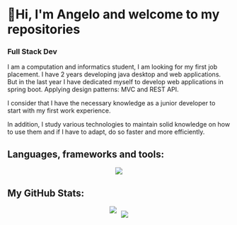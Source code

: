 # 👋Hi, I'm Angelo and welcome to my repositories
### Full Stack Dev

 I am a computation and informatics student, I am looking for my first job placement. I have 2 years developing java desktop and web applications. But in the last year I have dedicated myself to develop web applications in spring boot. Applying design patterns: MVC and REST API. 

 I consider that I have the necessary knowledge as a junior developer to start with my first work experience.
 
 In addition, I study various technologies to maintain solid knowledge on how to use them and if I have to adapt, do so faster and more efficiently.

## Languages, frameworks and tools:
<div style="display: flex; justify-content: center;">
  <a href="https://skillicons.dev">
    <img src="https://skillicons.dev/icons?i=idea,atom,eclipse,sublime,androidstudio,postman,spring,vscode,visualstudio,wordpress,java,swift,cs,bootstrap,html,css,js,jquery,dotnet,figma,git,gradle,hibernate,maven,bash,mysql,mongodb,sqlite,kotlin,npm,nodejs,obsidian,py,selenium" />
  </a>
</div>

## My GitHub Stats:
<div style="display: flex; justify-content: center; flex-wrap: wrap;">
    <img src="https://github-readme-stats.vercel.app/api?username=AngelGota&include_all_commits=true&count_private=true&show_icons=true&line_height=20&title_color=2B5BBD&icon_color=1124BB&text_color=A1A1A1&bg_color=0,000000,130F40" style="margin-right: 10px;">
    <img src="https://github-readme-stats.vercel.app/api/top-langs/?username=AngelGota&layout=compact&title_color=2B5BBD&icon_color=1124BB&text_color=A1A1A1&bg_color=0,000000,130F40" style="margin-top: 10px;">
</div>


